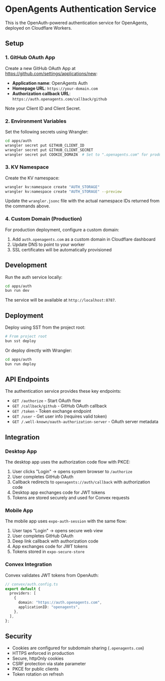 # OpenAgents Authentication Service

This is the OpenAuth-powered authentication service for OpenAgents, deployed on Cloudflare Workers.

## Setup

### 1. GitHub OAuth App

Create a new GitHub OAuth App at https://github.com/settings/applications/new:

- **Application name**: OpenAgents Auth
- **Homepage URL**: `https://your-domain.com`
- **Authorization callback URL**: `https://auth.openagents.com/callback/github`

Note your Client ID and Client Secret.

### 2. Environment Variables

Set the following secrets using Wrangler:

```bash
cd apps/auth
wrangler secret put GITHUB_CLIENT_ID
wrangler secret put GITHUB_CLIENT_SECRET
wrangler secret put COOKIE_DOMAIN  # Set to ".openagents.com" for production
```

### 3. KV Namespace

Create the KV namespace:

```bash
wrangler kv:namespace create "AUTH_STORAGE"
wrangler kv:namespace create "AUTH_STORAGE" --preview
```

Update the `wrangler.jsonc` file with the actual namespace IDs returned from the commands above.

### 4. Custom Domain (Production)

For production deployment, configure a custom domain:

1. Add `auth.openagents.com` as a custom domain in Cloudflare dashboard
2. Update DNS to point to your worker
3. SSL certificates will be automatically provisioned

## Development

Run the auth service locally:

```bash
cd apps/auth
bun run dev
```

The service will be available at `http://localhost:8787`.

## Deployment

Deploy using SST from the project root:

```bash
# From project root
bun sst deploy
```

Or deploy directly with Wrangler:

```bash
cd apps/auth
bun run deploy
```

## API Endpoints

The authentication service provides these key endpoints:

- `GET /authorize` - Start OAuth flow
- `GET /callback/github` - GitHub OAuth callback
- `GET /token` - Token exchange endpoint
- `GET /user` - Get user info (requires valid token)
- `GET /.well-known/oauth-authorization-server` - OAuth server metadata

## Integration

### Desktop App

The desktop app uses the authorization code flow with PKCE:

1. User clicks "Login" → opens system browser to `/authorize`
2. User completes GitHub OAuth
3. Callback redirects to `openagents://auth/callback` with authorization code
4. Desktop app exchanges code for JWT tokens
5. Tokens are stored securely and used for Convex requests

### Mobile App

The mobile app uses `expo-auth-session` with the same flow:

1. User taps "Login" → opens secure web view
2. User completes GitHub OAuth
3. Deep link callback with authorization code
4. App exchanges code for JWT tokens
5. Tokens stored in `expo-secure-store`

### Convex Integration

Convex validates JWT tokens from OpenAuth:

```typescript
// convex/auth.config.ts
export default {
  providers: [
    {
      domain: "https://auth.openagents.com",
      applicationID: "openagents",
    },
  ],
};
```

## Security

- Cookies are configured for subdomain sharing (`.openagents.com`)
- HTTPS enforced in production
- Secure, httpOnly cookies
- CSRF protection via state parameter
- PKCE for public clients
- Token rotation on refresh